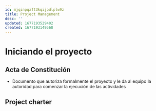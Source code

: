```yaml
---
id: mjqinpqaft3kqijpdlplw9z
title: Project Management
desc: ''
updated: 1677193529402
created: 1677193149568
---
```

# Iniciando el proyecto

## Acta de Constitución
* Documento que autoriza formalmente el proyecto y le da al equipo la autoridad para comenzar la ejecución de las actividades

## Project charter
